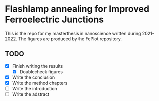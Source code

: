 # Flashlamp annealing for Improved Ferroelectric Junctions

This is the repo for my masterthesis in nanoscience written during 2021-2022.
The figures are produced by the FePlot repository.

## TODO

- [x] Finish writing the results
  - [x] Doublecheck figures
- [x] Write the conclusion
- [x] Write the method chapters
- [ ] Write the introduction
- [ ] Write the adstract
